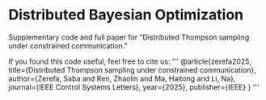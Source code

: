 # Distributed Bayesian Optimization

Supplementary code and full paper for "Distributed Thompson sampling under constrained communication."

If you found this code useful, feel free to cite us:
'''
@article{zerefa2025,
  title={Distributed Thompson sampling under constrained communication},
  author={Zerefa, Saba and Ren, Zhaolin and Ma, Haitong and Li, Na},
  journal={IEEE Control Systems Letters},
  year={2025},
  publisher={IEEE}
}
'''
